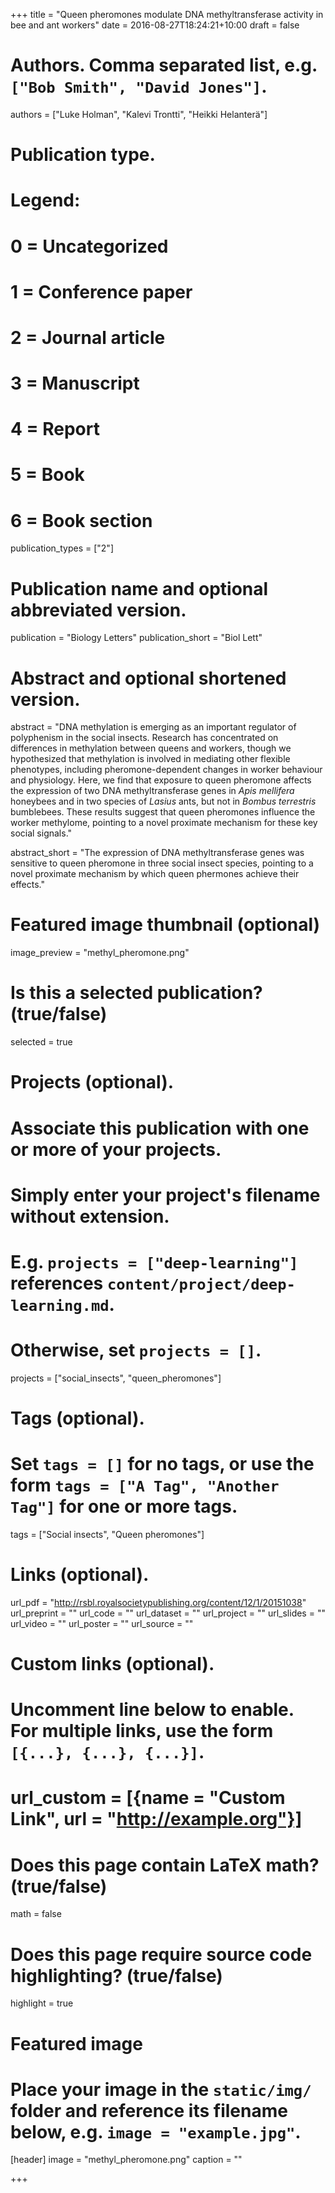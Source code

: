 +++
title = "Queen pheromones modulate DNA methyltransferase activity in bee and ant workers"
date = 2016-08-27T18:24:21+10:00
draft = false

# Authors. Comma separated list, e.g. `["Bob Smith", "David Jones"]`.
authors = ["Luke Holman", "Kalevi Trontti", "Heikki Helanterä"]


# Publication type.
# Legend:
# 0 = Uncategorized
# 1 = Conference paper
# 2 = Journal article
# 3 = Manuscript
# 4 = Report
# 5 = Book
# 6 = Book section
publication_types = ["2"]

# Publication name and optional abbreviated version.
publication = "Biology Letters"
publication_short = "Biol Lett"

# Abstract and optional shortened version.
abstract = "DNA methylation is emerging as an important regulator of polyphenism in the social insects. Research has concentrated on differences in methylation between queens and workers, though we hypothesized that methylation is involved in mediating other flexible phenotypes, including pheromone-dependent changes in worker behaviour and physiology. Here, we find that exposure to queen pheromone affects the expression of two DNA methyltransferase genes in _Apis mellifera_ honeybees and in two species of _Lasius_ ants, but not in _Bombus terrestris_ bumblebees. These results suggest that queen pheromones influence the worker methylome, pointing to a novel proximate mechanism for these key social signals."

abstract_short = "The expression of DNA methyltransferase genes was sensitive to queen pheromone in three social insect species, pointing to a novel proximate mechanism by which queen phermones achieve their effects."

# Featured image thumbnail (optional)
image_preview = "methyl_pheromone.png"

# Is this a selected publication? (true/false)
selected = true

# Projects (optional).
#   Associate this publication with one or more of your projects.
#   Simply enter your project's filename without extension.
#   E.g. `projects = ["deep-learning"]` references `content/project/deep-learning.md`.
#   Otherwise, set `projects = []`.
projects = ["social_insects", "queen_pheromones"]

# Tags (optional).
#   Set `tags = []` for no tags, or use the form `tags = ["A Tag", "Another Tag"]` for one or more tags.
tags = ["Social insects", "Queen pheromones"]

# Links (optional).
url_pdf = "http://rsbl.royalsocietypublishing.org/content/12/1/20151038"
url_preprint = ""
url_code = ""
url_dataset = ""
url_project = ""
url_slides = ""
url_video = ""
url_poster = ""
url_source = ""

# Custom links (optional).
#   Uncomment line below to enable. For multiple links, use the form `[{...}, {...}, {...}]`.
# url_custom = [{name = "Custom Link", url = "http://example.org"}]

# Does this page contain LaTeX math? (true/false)
math = false

# Does this page require source code highlighting? (true/false)
highlight = true

# Featured image
# Place your image in the `static/img/` folder and reference its filename below, e.g. `image = "example.jpg"`.
[header]
image = "methyl_pheromone.png"
caption = ""

+++
